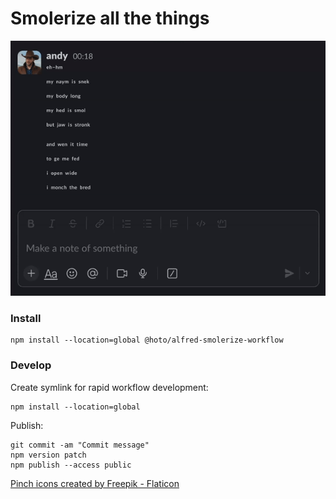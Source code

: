 # Smolerize all the things

![smolerize.gif](smolerize.gif)

### Install

    npm install --location=global @hoto/alfred-smolerize-workflow

### Develop

Create symlink for rapid workflow development:

    npm install --location=global

Publish: 

    git commit -am "Commit message"
    npm version patch
    npm publish --access public


<a href="https://www.flaticon.com/free-icons/pinch" title="pinch icons">Pinch icons created by Freepik - Flaticon</a>